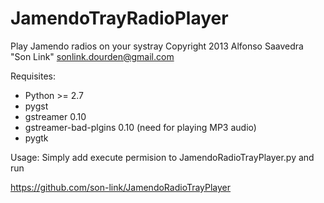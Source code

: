 # JamendoTrayRadioPlayer

Play Jamendo radios on your systray
Copyright 2013 Alfonso Saavedra "Son Link" <sonlink.dourden@gmail.com>

Requisites:
* Python >= 2.7
* pygst
* gstreamer 0.10
* gstreamer-bad-plgins 0.10 (need for playing MP3 audio)
* pygtk

Usage:
Simply add execute permision to JamendoRadioTrayPlayer.py and run

https://github.com/son-link/JamendoRadioTrayPlayer
